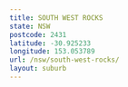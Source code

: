 ```yaml
---
title: SOUTH WEST ROCKS
state: NSW
postcode: 2431
latitude: -30.925233
longitude: 153.053789
url: /nsw/south-west-rocks/
layout: suburb
---
```

